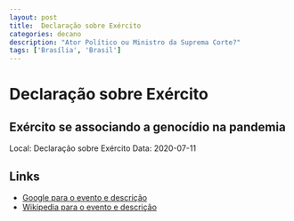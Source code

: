 ```yaml
---
layout: post
title:  Declaração sobre Exército
categories: decano
description: "Ator Político ou Ministro da Suprema Corte?"
tags: ['Brasília', 'Brasil']
---
```


# Declaração sobre Exército
## Exército se associando a genocídio na pandemia
Local: Declaração sobre Exército
Data: 2020-07-11

## Links 
- [Google para o evento e descrição](https://www.google.com/search?q=Gilmar%20Mendes%20%2B%20Declara%C3%A7%C3%A3o%20sobre%20Ex%C3%A9rcito%20Ex%C3%A9rcito%20se%20associando%20a%20genoc%C3%ADdio%20na%20pandemia%20Bras%C3%ADlia%2C%20Brasil)
- [Wikipedia para o evento e descrição](https://en.wikipedia.org/w/index.php?search=Gilmar%20Mendes%20%2B%20Declara%C3%A7%C3%A3o%20sobre%20Ex%C3%A9rcito%20Ex%C3%A9rcito%20se%20associando%20a%20genoc%C3%ADdio%20na%20pandemia%20Bras%C3%ADlia%2C%20Brasil)
